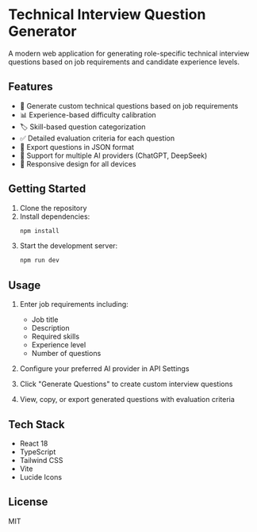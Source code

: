 # Technical Interview Question Generator

A modern web application for generating role-specific technical interview questions based on job requirements and candidate experience levels.

## Features

- 🎯 Generate custom technical questions based on job requirements
- 📊 Experience-based difficulty calibration
- 🏷️ Skill-based question categorization
- ✅ Detailed evaluation criteria for each question
- 💾 Export questions in JSON format
- 🔄 Support for multiple AI providers (ChatGPT, DeepSeek)
- 📱 Responsive design for all devices

## Getting Started

1. Clone the repository
2. Install dependencies:
   ```bash
   npm install
   ```
3. Start the development server:
   ```bash
   npm run dev
   ```

## Usage

1. Enter job requirements including:
   - Job title
   - Description
   - Required skills
   - Experience level
   - Number of questions

2. Configure your preferred AI provider in API Settings
3. Click "Generate Questions" to create custom interview questions
4. View, copy, or export generated questions with evaluation criteria

## Tech Stack

- React 18
- TypeScript
- Tailwind CSS
- Vite
- Lucide Icons

## License

MIT